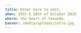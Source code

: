 ```yaml
---
title: Enter here to edit.
when: 19th & 20th of October 2019
where: the heart of Yaounde.
banner: /media/uploads/intro.jpg
---
```

